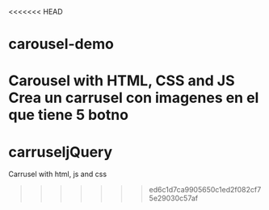 <<<<<<< HEAD
# carousel-demo
Carousel with HTML, CSS and JS
Crea un carrusel con imagenes en el que 
tiene 5 botno
=======
# carruseljQuery
Carrusel with html, js and css 
>>>>>>> ed6c1d7ca9905650c1ed2f082cf75e29030c57af
